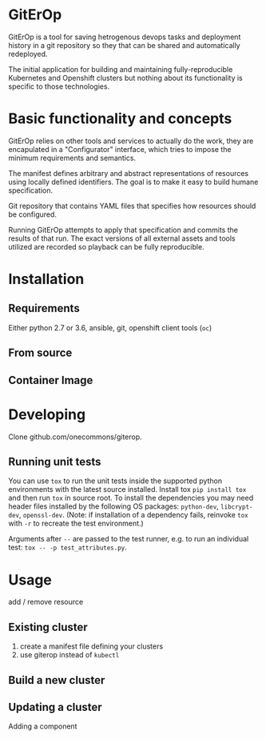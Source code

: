 # GitErOp

GitErOp is a tool for saving hetrogenous devops tasks and deployment history in a git repository so they that can be shared and automatically redeployed.

The initial application for building and maintaining fully-reproducible Kubernetes and Openshift clusters but nothing about its functionality is specific to those technologies.

# Basic functionality and concepts

GitErOp relies on other tools and services to actually do the work, they are encapulated in a "Configurator" interface, which tries to impose the minimum requirements and semantics.

The manifest defines arbitrary and abstract representations of resources using locally defined identifiers. The goal is to make it easy to build humane specification.

Git repository that contains YAML files that specifies how resources should be configured.

Running GitErOp attempts to apply that specification and commits the results of that run. The exact versions of all external assets and tools utilized are recorded so playback can be fully reproducible.

# Installation

## Requirements

Either python 2.7 or 3.6, ansible, git, openshift client tools (`oc`)

## From source

## Container Image

# Developing

Clone github.com/onecommons/giterop.

## Running unit tests

You can use `tox` to run the unit tests inside the supported python environments with the latest source installed.
Install tox `pip install tox` and then run `tox` in source root. To install the dependencies you may need header files installed by the following OS packages: `python-dev`, `libcrypt-dev`, `openssl-dev`. (Note: if installation of a dependency fails, reinvoke `tox` with `-r` to recreate the test environment.)

Arguments after `--` are passed to the test runner, e.g. to run an individual test: `tox -- -p test_attributes.py`.

# Usage

add / remove resource

## Existing cluster

1. create a manifest file defining your clusters
2. use giterop instead of `kubectl`

## Build a new cluster

## Updating a cluster

Adding a component
